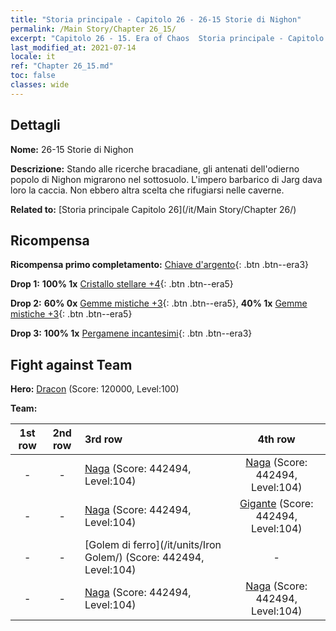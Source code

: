 ```yaml
---
title: "Storia principale - Capitolo 26 - 26-15 Storie di Nighon"
permalink: /Main Story/Chapter 26_15/
excerpt: "Capitolo 26 - 15. Era of Chaos  Storia principale - Capitolo 26_15. 26-15 Storie di Nighon"
last_modified_at: 2021-07-14
locale: it
ref: "Chapter 26_15.md"
toc: false
classes: wide
---
```


## Dettagli

 **Nome:** 26-15 Storie di Nighon

 **Descrizione:** Stando alle ricerche bracadiane, gli antenati dell'odierno popolo di Nighon migrarono nel sottosuolo. L'impero barbarico di Jarg dava loro la caccia. Non ebbero altra scelta che rifugiarsi nelle caverne.

 **Related to:** [Storia principale Capitolo 26](/it/Main Story/Chapter 26/)

## Ricompensa

 **Ricompensa primo completamento:** [Chiave d'argento](/ItemsIT/con_693/){: .btn .btn--era3}

 **Drop 1:** **100% 1x** [Cristallo stellare +4](/ItemsIT/mat_94/){: .btn .btn--era5}

 **Drop 2:** **60% 0x** [Gemme mistiche +3](/ItemsIT/mat_86/){: .btn .btn--era5}, **40% 1x** [Gemme mistiche +3](/ItemsIT/mat_86/){: .btn .btn--era5}

 **Drop 3:** **100% 1x** [Pergamene incantesimi](/ItemsIT/con_694/){: .btn .btn--era3}


## Fight against Team
 **Hero:** [Dracon](/it/heroes/Dracon/) (Score: 120000, Level:100)

 **Team:**


  | 1st row | 2nd row | 3rd row | 4th row |
  |:----:|:----:|:----|:----:|
  | - | - | [Naga](/it/units/Naga/) (Score: 442494, Level:104)  | [Naga](/it/units/Naga/) (Score: 442494, Level:104)  |
  | - | - | [Naga](/it/units/Naga/) (Score: 442494, Level:104)  | [Gigante](/it/units/Giant/) (Score: 442494, Level:104)  |
  | - | - | [Golem di ferro](/it/units/Iron Golem/) (Score: 442494, Level:104)  | - |
  | - | - | [Naga](/it/units/Naga/) (Score: 442494, Level:104)  | [Naga](/it/units/Naga/) (Score: 442494, Level:104)  |


